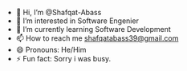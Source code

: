 - 👋 Hi, I’m @Shafqat-Abass
- 👀 I’m interested in Software Engenier
- 🌱 I’m currently learning Software Development
- 📫 How to reach me shafqatabass39@gmail.com
- 😄 Pronouns: He/Him
- ⚡ Fun fact: Sorry i was busy.

<!---
Shafqat-Abass/Shafqat-Abass is a ✨ special ✨ repository because its `README.md` (this file) appears on your GitHub profile.
You can click the Preview link to take a look at your changes.
--->
